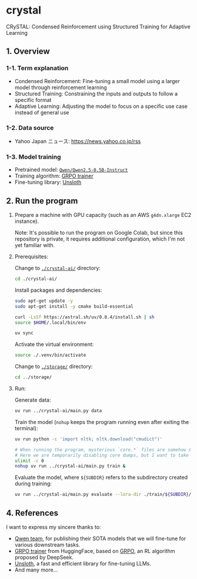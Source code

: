 # crystal
CRySTAL: Condensed Reinforcement using Structured Training for Adaptive Learning

## 1. Overview
### 1-1. Term explanation
- Condensed Reinforcement: Fine-tuning a small model using a larger model through reinforcement learning
- Structured Training: Constraining the inputs and outputs to follow a specific format
- Adaptive Learning: Adjusting the model to focus on a specific use case instead of general use

### 1-2. Data source
- Yahoo Japan ニュース: https://news.yahoo.co.jp/rss

### 1-3. Model training
- Pretrained model: [`Qwen/Qwen2.5-0.5B-Instruct`](https://huggingface.co/Qwen/Qwen2.5-0.5B-Instruct)
- Training algorithm: [GRPO trainer](https://huggingface.co/docs/trl/main/en/grpo_trainer)
- Fine-tuning library: [Unsloth](https://unsloth.ai/)

## 2. Run the program
1. Prepare a machine with GPU capacity (such as an AWS `g4dn.xlarge` EC2 instance).

    Note: It's possible to run the program on Google Colab, but since this repository is private, it requires additional configuration, which I'm not yet familiar with.
2. Prerequisites:

    Change to [`./crystal-ai/`](./crystal-ai/) directory:
    ```bash
    cd ./crystal-ai/
    ```
    Install packages and dependencies:
    ```bash
    sudo apt-get update -y
    sudo apt-get install -y cmake build-essential

    curl -LsSf https://astral.sh/uv/0.8.4/install.sh | sh
    source $HOME/.local/bin/env

    uv sync
    ```
    Activate the virtual environment:
    ```bash
    source ./.venv/bin/activate
    ```
    Change to [`./storage/`](./storage/) directory:
    ```bash
    cd ../storage/
    ```
3. Run:

    Generate data:
    ```bash
    uv run ../crystal-ai/main.py data
    ```
    Train the model (`nohup` keeps the program running even after exiting the terminal):
    ```bash
    uv run python -c 'import nltk; nltk.download("cmudict")'

    # When running the program, mysterious `core.*` files are somehow created. I'm not sure what causes this and it's quite annoying.
    # Here we are temporarily disabling core dumps, but I want to take a closer look later.
    ulimit -c 0
    nohup uv run ../crystal-ai/main.py train &
    ```
    Evaluate the model, where `${SUBDIR}` refers to the subdirectory created during training:
    ```bash
    uv run ../crystal-ai/main.py evaluate --lora-dir ./train/${SUBDIR}/lora/
    ```

## 4. References
I want to express my sincere thanks to:
- [Qwen team](https://huggingface.co/Qwen), for publishing their SOTA models that we will fine-tune for various downstream tasks.
- [GRPO trainer](https://huggingface.co/docs/trl/main/en/grpo_trainer) from HuggingFace, based on [GRPO](https://huggingface.co/papers/2402.03300), an RL algorithm proposed by DeepSeek.
- [Unsloth](https://unsloth.ai/), a fast and efficient library for fine-tuning LLMs.
- And many more...
